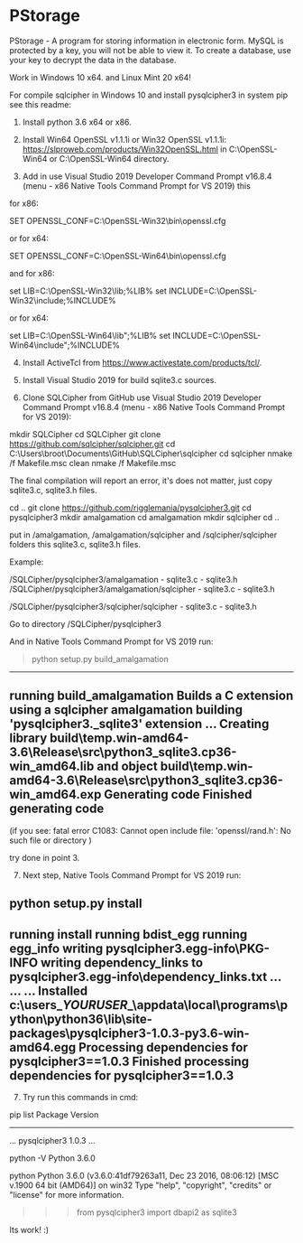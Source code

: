 # PStorage
PStorage - A program for storing information in electronic form. 
MySQL is protected by a key, you will not be able to view it. 
To create a database, use your key to decrypt the data in the database.

Work in Windows 10 x64. and Linux Mint 20 x64!
 
For compile sqlcipher in Windows 10 and install pysqlcipher3 in system pip see this readme:

1. Install python 3.6 x64 or x86.

2. Install Win64 OpenSSL v1.1.1i or Win32 OpenSSL v1.1.1i: https://slproweb.com/products/Win32OpenSSL.html
in C:\OpenSSL-Win64 or C:\OpenSSL-Win64 directory.

3. Add in use Visual Studio 2019 Developer Command Prompt v16.8.4 (menu - x86 Native Tools Command Prompt for VS 2019) this

for x86:

SET OPENSSL_CONF=C:\OpenSSL-Win32\bin\openssl.cfg

or for x64:

SET OPENSSL_CONF=C:\OpenSSL-Win64\bin\openssl.cfg

and for x86: 

set LIB=C:\OpenSSL-Win32\lib;%LIB%
set INCLUDE=C:\OpenSSL-Win32\include;%INCLUDE%

or for x64:

set LIB=C:\OpenSSL-Win64\lib";%LIB%
set INCLUDE=C:\OpenSSL-Win64\include";%INCLUDE%

4. Install ActiveTcl from https://www.activestate.com/products/tcl/.

5. Install Visual Studio 2019 for build sqlite3.c sources.

6. Clone SQLCipher from GitHub use Visual Studio 2019 Developer Command Prompt v16.8.4 (menu - x86 Native Tools Command Prompt for VS 2019):

mkdir SQLCipher
cd SQLCipher
git clone https://github.com/sqlcipher/sqlcipher.git
cd C:\Users\broot\Documents\GitHub\SQLCipher\sqlcipher
cd sqlcipher
nmake /f Makefile.msc clean
nmake /f Makefile.msc

The final compilation will report an error, it's does not matter, just copy sqlite3.c, sqlite3.h files.

cd ..
git clone https://github.com/rigglemania/pysqlcipher3.git
cd pysqlcipher3
mkdir amalgamation
cd amalgamation
mkdir sqlcipher
cd ..

put in /amalgamation, /amalgamation/sqlcipher and /sqlcipher/sqlcipher folders this sqlite3.c, sqlite3.h files.

Example:

/SQLCipher/pysqlcipher3/amalgamation
	- sqlite3.c
	- sqlite3.h
/SQLCipher/pysqlcipher3/amalgamation/sqlcipher
	- sqlite3.c
	- sqlite3.h
	
/SQLCipher/pysqlcipher3/sqlcipher/sqlcipher
	- sqlite3.c
	- sqlite3.h

Go to directory /SQLCipher/pysqlcipher3

And in Native Tools Command Prompt for VS 2019 run:

>python setup.py build_amalgamation
-----------------------------------------------
running build_amalgamation
Builds a C extension using a sqlcipher amalgamation
building 'pysqlcipher3._sqlite3' extension
...
Creating library build\temp.win-amd64-3.6\Release\src\python3\_sqlite3.cp36-win_amd64.lib and object build\temp.win-amd64-3.6\Release\src\python3\_sqlite3.cp36-win_amd64.exp
Generating code
Finished generating code
-----------------------------------------------

(if you see: 
fatal error C1083: Cannot open include file: 'openssl/rand.h': No such file or directory
)

try done in point 3.

7. Next step, Native Tools Command Prompt for VS 2019 run:

python setup.py install
-----------------------------------------------
running install
running bdist_egg
running egg_info
writing pysqlcipher3.egg-info\PKG-INFO
writing dependency_links to pysqlcipher3.egg-info\dependency_links.txt
...
...
...
Installed c:\users\__YOURUSER__\appdata\local\programs\python\python36\lib\site-packages\pysqlcipher3-1.0.3-py3.6-win-amd64.egg
Processing dependencies for pysqlcipher3==1.0.3
Finished processing dependencies for pysqlcipher3==1.0.3
-----------------------------------------------

7. Try run this commands in cmd:

pip list
Package                   Version
------------------------- ------------
...
pysqlcipher3              1.0.3
...

python -V
Python 3.6.0

python
Python 3.6.0 (v3.6.0:41df79263a11, Dec 23 2016, 08:06:12) [MSC v.1900 64 bit (AMD64)] on win32
Type "help", "copyright", "credits" or "license" for more information.
>>> from pysqlcipher3 import dbapi2 as sqlite3
>>>

Its work! :)
